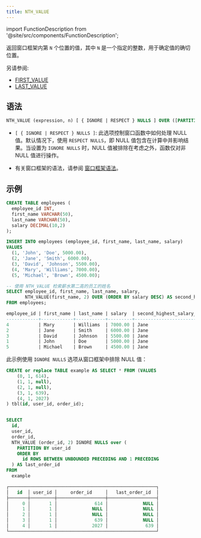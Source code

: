 ```yaml
---
title: NTH_VALUE
---
```


import FunctionDescription from '@site/src/components/FunctionDescription';

<FunctionDescription description="引入或更新: v1.2.568"/>

返回窗口框架内第 `N` 个位置的值，其中 `N` 是一个指定的整数，用于确定值的确切位置。

另请参阅:

- [FIRST_VALUE](first-value.md)
- [LAST_VALUE](last-value.md)

## 语法

```sql
NTH_VALUE (expression, n) [ { IGNORE | RESPECT } NULLS ] OVER ([PARTITION BY partition_expression] ORDER BY order_expression [window_frame])
```

- `[ { IGNORE | RESPECT } NULLS ]`: 此选项控制窗口函数中如何处理 NULL 值。默认情况下，使用 `RESPECT NULLS`，即 NULL 值包含在计算中并影响结果。当设置为 `IGNORE NULLS` 时，NULL 值被排除在考虑之外，函数仅对非 NULL 值进行操作。

- 有关窗口框架的语法，请参阅 [窗口框架语法](index.md#window-frame-syntax)。

## 示例

```sql
CREATE TABLE employees (
  employee_id INT,
  first_name VARCHAR(50),
  last_name VARCHAR(50),
  salary DECIMAL(10,2)
);

INSERT INTO employees (employee_id, first_name, last_name, salary)
VALUES
  (1, 'John', 'Doe', 5000.00),
  (2, 'Jane', 'Smith', 6000.00),
  (3, 'David', 'Johnson', 5500.00),
  (4, 'Mary', 'Williams', 7000.00),
  (5, 'Michael', 'Brown', 4500.00);

-- 使用 NTH_VALUE 检索薪水第二高的员工的姓名
SELECT employee_id, first_name, last_name, salary,
       NTH_VALUE(first_name, 2) OVER (ORDER BY salary DESC) AS second_highest_salary_first_name
FROM employees;

employee_id | first_name | last_name | salary  | second_highest_salary_first_name
------------+------------+-----------+---------+----------------------------------
4           | Mary       | Williams  | 7000.00 | Jane
2           | Jane       | Smith     | 6000.00 | Jane
3           | David      | Johnson   | 5500.00 | Jane
1           | John       | Doe       | 5000.00 | Jane
5           | Michael    | Brown     | 4500.00 | Jane
```

此示例使用 `IGNORE NULLS` 选项从窗口框架中排除 NULL 值：

```sql
CREATE or replace TABLE example AS SELECT * FROM (VALUES
	(0, 1, 614),
	(1, 1, null),
	(2, 1, null),
	(3, 1, 639),
	(4, 1, 2027)
) tbl(id, user_id, order_id);


SELECT
  id,
  user_id,
  order_id,
  NTH_VALUE (order_id, 2) IGNORE NULLS over (
    PARTITION BY user_id
    ORDER BY
      id ROWS BETWEEN UNBOUNDED PRECEDING AND 1 PRECEDING
  ) AS last_order_id
FROM
  example

┌───────────────────────────────────────────────────────┐
│   id  │ user_id │     order_id     │   last_order_id  │
├───────┼─────────┼──────────────────┼──────────────────┤
│     0 │       1 │              614 │             NULL │
│     1 │       1 │             NULL │             NULL │
│     2 │       1 │             NULL │             NULL │
│     3 │       1 │              639 │             NULL │
│     4 │       1 │             2027 │              639 │
└───────────────────────────────────────────────────────┘
```
